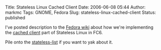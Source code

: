 Title: Stateless Linux Cached Client
Date: 2006-06-08 05:44
Author: markmc
Tags: GNOME, Fedora
Slug: stateless-linux-cached-client
Status: published

I've posted description to the [Fedora
wiki](http://fedoraproject.org/wiki/) about how we're implementing the
[cached
client](http://fedoraproject.org/wiki/StatelessLinuxCachedClient) part
of Stateless Linux in FC6.

Pile onto the
[stateless-list](https://www.redhat.com/mailman/listinfo/stateless-list)
if you want to yak about it.
